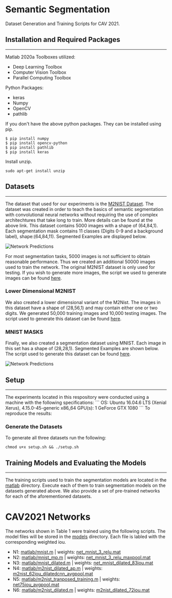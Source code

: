 # Semantic Segmentation

Dataset Generation and Training Scripts for CAV 2021.

## Installation and Required Packages
<hr /> 

Matlab 2020a
Toolboxes utilized:
- Deep Learning Toolbox
- Computer Vision Toolbox
- Parallel Computing Toolbox

Python Packages: 
- keras
- Numpy
- OpenCV
- pathlib


If you don't have the above python packages. They can be installed using pip. 

```
$ pip install numpy
$ pip install opencv-python
$ pip install pathlib
$ pip install keras
```

Install unzip.
```
sudo apt-get install unzip
```

## Datasets
<hr /> 

The dataset that used for our experiments is the [M2NIST Dataset](https://www.kaggle.com/farhanhubble/multimnistm2nist). The dataset was created in order to teach the basics of semantic segmentation with convolutional neural networks without requiring the use of complex architechtures that take long to train. More details can be found at the above link. This dataset contains 5000 images with a shape of (64,84,1). Each segmentation mask contains 11 classes (Digits 0-9 and a background label), shape:(64,84,11). Segmented Examples are displayed below.

![Network Predictions](./matlab/readme_images/net75iou_predicted.png "Network Predictions")

For most segmentation tasks, 5000 images is not sufficient to obtain reasonable performance. Thus we created an additional 50000 images used to train the network. The original M2NIST dataset is only used for testing. If you wish to generate more images, the script we used to generate images can be found [here](dataset/generate_M2NIST.py).

### Lower Dimensional M2NIST

We also created a lower dimensional variant of the M2Nist. The images in this dataset have a shape of (28,56,1) and may contain either one or two digits. We generated 50,000 training images and 10,000 testing images. The script used to generate this dataset can be found [here](dataset/generate2856.py).

### MNIST MASKS

Finally, we also created a segmentation dataset using MNIST. Each image in this set has a shape of (28,28,1). Segmented Examples are shown below. The script used to generate this dataset can be found [here](dataset/generate_MNIST_masks.py).

![Network Predictions](./matlab/readme_images/mnist.png "Network Predictions")

## Setup 
<hr /> 
The experiments located in this respository were conducted using a machine with the following specifications:
```
OS: Ubuntu 16.04.6 LTS (Xenial Xerus), 4.15.0-45-generic x86_64
GPU(s): 1 GeForce GTX 1080
```
To reproduce the results:

### Generate the Datasets 

To generate all three datasets run the following:
```
chmod u+x setup.sh && ./setup.sh
```

## Training Models and Evaluating the Models
<hr /> 

The training scripts used to train the segmentation models are located in the [matlab](matlab) directory. 
Execute each of them to train segmentation models on the datasets generated above. We also provide a set of pre-trained networks for each of the aforementioned datasets.


# CAV2021 Networks 

The networks shown in Table 1 were trained using the following scripts. The model files will be stored in the [models](matlab/models/) directory. Each file is labled with the corresponding weighted iou.


- N1: [matlab/mnist.m](matlab/mnist.m) | weights: [net_mnist_3_relu.mat](matlab/models/mnist/net_mnist_3_relu.mat) 
- N2: [matlab/mnist_mp.m](matlab/mnist_mp.m) | weights: [net_mnist_3_relu_maxpool.mat](matlab/models/mnist/net_mnist_3_relu_maxpool.mat)
- N3: [matlab/mnist_dilated.m](matlab/mnist_dilated.m) | weights: [net_mnist_dilated_83iou.mat](matlab/models/mnist/net_mnist_dilated_83iou.mat)
- N4: [matlab/m2nist_dilated_ap.m](matlab/m2nist_dilated_ap.m)  | weights: [m2nist_62iou_dilatedcnn_avgpool.mat](matlab/models/m2nist/m2nist_62iou_dilatedcnn_avgpool.mat)
- N5: [matlab/m2nist_tranposed_training.m](matlab/m2nist_tranposed_training.m) | weights: [net75iou_avgpool.mat](matlab/models/m2nist/net75iou_avgpool.mat)
- N6: [matlab/m2nist_dilated.m](matlab/m2nist_dilated.m) | weights: [m2nist_dilated_72iou.mat](matlab/models/m2nist/m2nist_dilated_72iou.mat)


